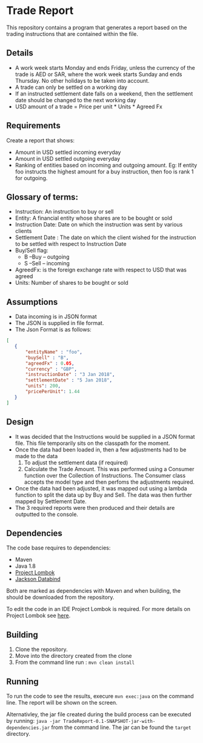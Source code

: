 ﻿# Trade Report 


This repository contains a program that generates a report based on the trading instructions that are contained within the file.

## Details 

- A work week starts Monday and ends Friday, unless the currency of the trade is AED or SAR, where the work week starts Sunday and ends Thursday. No other holidays to be taken into account.
- A trade can only be settled on a working day
- If an instructed settlement date falls on a weekend, then the settlement date should be changed to the next working day
- USD amount of a trade = Price per unit * Units * Agreed Fx

## Requirements
Create a report that shows:
- Amount in USD settled incoming everyday
- Amount in USD settled outgoing everyday
- Ranking of entities based on incoming and outgoing amount. Eg: If entity foo instructs the highest amount for a buy instruction, then foo is rank 1 for outgoing.

## Glossary of terms:

- Instruction: An instruction to buy or sell
- Entity: A financial entity whose shares are to be bought or sold
- Instruction Date: Date on which the instruction was sent by various clients
- Settlement Date : The date on which the client wished for the instruction to be settled with respect to Instruction Date
- Buy/Sell flag:
    - B –Buy – outgoing 
    - S –Sell – incoming
- AgreedFx: is the foreign exchange rate with respect to USD that was agreed
- Units: Number of shares to be bought or sold

## Assumptions 
 - Data incoming is in JSON format
 - The JSON is supplied in file format.
 - The Json Format is as follows:
 
 ```json
 [
	{  
		"entityName" : "foo",  
		"buySell" : "B",  
		"agreedFx" : 0.05,  
		"currency" : "GBP",  
		"instructionDate" : "3 Jan 2018",  
		"settlementDate" : "5 Jan 2018",  
		"units": 200,  
		"pricePerUnit": 1.44 
	}
 ]
 ```
 
## Design
 - It was decided that the Instructions would be supplied in a JSON format file.  This file temporarily sits on the classpath for the moment.
 - Once the data had been loaded in, then a few adjustments had to be made to the data
    1. To adjust the settlement data (if required)
    2. Calculate the Trade Amount.
This was performed using a Consumer function over the Collection of Instructions. The Consumer class accepts the model type and then perfoms the adjustments required. 
- Once the data had been adjusted, it was mapped out using a lambda function to split the data up by Buy and Sell.  The data was then further mapped by Settlement Date.
- The 3 required reports were then produced and their details are outputted to the console.
  
## Dependencies
The code base requires to dependencies:
- Maven
- Java 1.8
- [Project Lombok](https://projectlombok.org/)
- [Jackson Databind](https://github.com/FasterXML/jackson-databind)

Both are marked as dependencies with Maven and when building, the should be downloaded from the repository.

To edit the code in an IDE Project Lombok is required.  For more details on Project Lombok see [here](https://projectlombok.org/).
  
## Building
1. Clone the repository.
2. Move into the directory created from the clone
3. From the command line run : ```mvn clean install```

## Running
To run the code to see the results, execure ```mvn exec:java``` on the command line.  The report will be shown on the screen.

Alternativley, the jar file created during the build process can be executed by running:
```java -jar TradeReport-0.1-SNAPSHOT-jar-with-dependencies.jar``` 
from the command line.  The jar can be found the  `target` directory.
